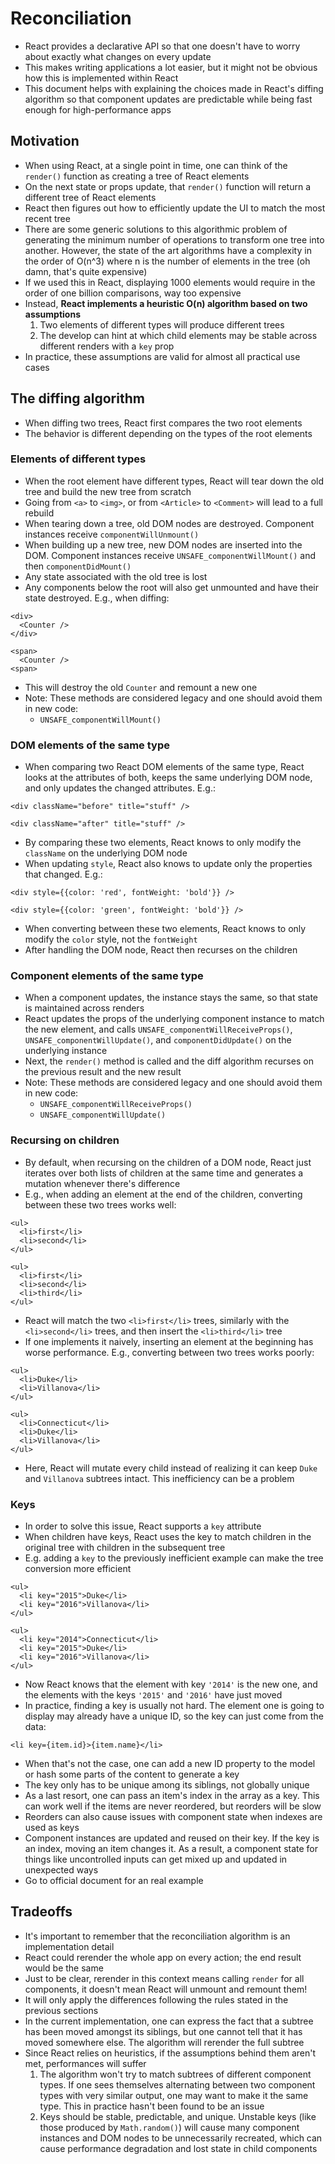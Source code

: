 # Reconciliation

- React provides a declarative API so that one doesn't have to worry about exactly what changes on every update
- This makes writing applications a lot easier, but it might not be obvious how this is implemented within React
- This document helps with explaining the choices made in React's diffing algorithm so that component updates are predictable while being fast enough for high-performance apps

## Motivation

- When using React, at a single point in time, one can think of the `render()` function as creating a tree of React elements
- On the next state or props update, that `render()` function will return a different tree of React elements
- React then figures out how to efficiently update the UI to match the most recent tree
- There are some generic solutions to this algorithmic problem of generating the minimum number of operations to transform one tree into another. However, the state of the art algorithms have a complexity in the order of O(n^3) where n is the number of elements in the tree (oh damn, that's quite expensive)
- If we used this in React, displaying 1000 elements would require in the order of one billion comparisons, way too expensive
- Instead, **React implements a heuristic O(n) algorithm based on two assumptions**
  1. Two elements of different types will produce different trees
  2. The develop can hint at which child elements may be stable across different renders with a `key` prop
- In practice, these assumptions are valid for almost all practical use cases

## The diffing algorithm

- When diffing two trees, React first compares the two root elements
- The behavior is different depending on the types of the root elements

### Elements of different types

- When the root element have different types, React will tear down the old tree and build the new tree from scratch
- Going from `<a>` to `<img>`, or from `<Article>` to `<Comment>` will lead to a full rebuild
- When tearing down a tree, old DOM nodes are destroyed. Component instances receive `componentWillUnmount()`
- When building up a new tree, new DOM nodes are inserted into the DOM. Component instances receive `UNSAFE_componentWillMount()` and then `componentDidMount()`
- Any state associated with the old tree is lost
- Any components below the root will also get unmounted and have their state destroyed. E.g., when diffing:

```
<div>
  <Counter />
</div>

<span>
  <Counter />
<span>
```

- This will destroy the old `Counter` and remount a new one
- Note: These methods are considered legacy and one should avoid them in new code:
  - `UNSAFE_componentWillMount()`

### DOM elements of the same type

- When comparing two React DOM elements of the same type, React looks at the attributes of both, keeps the same underlying DOM node, and only updates the changed attributes. E.g.:

```
<div className="before" title="stuff" />

<div className="after" title="stuff" />
```

- By comparing these two elements, React knows to only modify the `className` on the underlying DOM node
- When updating `style`, React also knows to update only the properties that changed. E.g.:

```
<div style={{color: 'red', fontWeight: 'bold'}} />

<div style={{color: 'green', fontWeight: 'bold'}} />
```

- When converting between these two elements, React knows to only modify the `color` style, not the `fontWeight`
- After handling the DOM node, React then recurses on the children

### Component elements of the same type

- When a component updates, the instance stays the same, so that state is maintained across renders
- React updates the props of the underlying component instance to match the new element, and calls `UNSAFE_componentWillReceiveProps()`, `UNSAFE_componentWillUpdate()`, and `componentDidUpdate()` on the underlying instance
- Next, the `render()` method is called and the diff algorithm recurses on the previous result and the new result
- Note: These methods are considered legacy and one should avoid them in new code:
  - `UNSAFE_componentWillReceiveProps()`
  - `UNSAFE_componentWillUpdate()`

### Recursing on children

- By default, when recursing on the children of a DOM node, React just iterates over both lists of children at the same time and generates a mutation whenever there's difference
- E.g., when adding an element at the end of the children, converting between these two trees works well:

```
<ul>
  <li>first</li>
  <li>second</li>
</ul>

<ul>
  <li>first</li>
  <li>second</li>
  <li>third</li>
</ul>
```

- React will match the two `<li>first</li>` trees, similarly with the `<li>second</li>` trees, and then insert the `<li>third</li>` tree
- If one implements it naively, inserting an element at the beginning has worse performance. E.g., converting between two trees works poorly:

```
<ul>
  <li>Duke</li>
  <li>Villanova</li>
</ul>

<ul>
  <li>Connecticut</li>
  <li>Duke</li>
  <li>Villanova</li>
</ul>
```

- Here, React will mutate every child instead of realizing it can keep `Duke` and `Villanova` subtrees intact. This inefficiency can be a problem

### Keys

- In order to solve this issue, React supports a `key` attribute
- When children have keys, React uses the key to match children in the original tree with children in the subsequent tree
- E.g. adding a `key` to the previously inefficient example can make the tree conversion more efficient

```
<ul>
  <li key="2015">Duke</li>
  <li key="2016">Villanova</li>
</ul>

<ul>
  <li key="2014">Connecticut</li>
  <li key="2015">Duke</li>
  <li key="2016">Villanova</li>
</ul>
```

- Now React knows that the element with key `'2014'` is the new one, and the elements with the keys `'2015'` and `'2016'` have just moved
- In practice, finding a key is usually not hard. The element one is going to display may already have a unique ID, so the key can just come from the data:

`<li key={item.id}>{item.name}</li>`

- When that's not the case, one can add a new ID property to the model or hash some parts of the content to generate a key
- The key only has to be unique among its siblings, not globally unique
- As a last resort, one can pass an item's index in the array as a key. This can work well if the items are never reordered, but reorders will be slow
- Reorders can also cause issues with component state when indexes are used as keys
- Component instances are updated and reused on their key. If the key is an index, moving an item changes it. As a result, a component state for things like uncontrolled inputs can get mixed up and updated in unexpected ways
- Go to official document for an real example

## Tradeoffs

- It's important to remember that the reconciliation algorithm is an implementation detail
- React could rerender the whole app on every action; the end result would be the same
- Just to be clear, rerender in this context means calling `render` for all components, it doesn't mean React will unmount and remount them!
- It will only apply the differences following the rules stated in the previous sections
- In the current implementation, one can express the fact that a subtree has been moved amongst its siblings, but one cannot tell that it has moved somewhere else. The algorithm will rerender the full subtree
- Since React relies on heuristics, if the assumptions behind them aren't met, performances will suffer
  1. The algorithm won't try to match subtrees of different component types. If one sees themselves alternating between two component types with very similar output, one may want to make it the same type. This in practice hasn't been found to be an issue
  2. Keys should be stable, predictable, and unique. Unstable keys (like those produced by `Math.random()`) will cause many component instances and DOM nodes to be unnecessarily recreated, which can cause performance degradation and lost state in child components